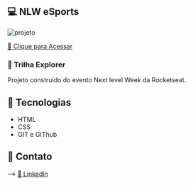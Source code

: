 ## 💻 NLW eSports

![projeto](https://media.discordapp.net/attachments/1014540075759042570/1021147502105338027/unknown.png?width=563&height=676)

[🔗 Clique para Acessar](https://beatrindade.github.io/Explorer_eSport/)

### 🔎 Trilha Explorer

Projeto construido do evento Next level Week da Rocketseat.

## 🔧 Tecnologias

- HTML <br>
- CSS <br>
- GIT e GIThub

## 📌 Contato

--> [🔗 LinkedIn](https://www.linkedin.com/in/beatrizgt/)

